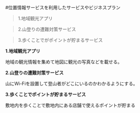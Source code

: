 #位置情報サービスを利用したサービスやビジネスプラン

>1.地域観光アプリ

>2.山登りの遭難対策サービス

>3.歩くことでがポイントが貯まるサービス

**1.地域観光アプリ**

地域の観光情報を集めて地図に観光の写真などを載せる。

**2.山登りの遭難対策サービス**

山にWi-Fiを設置して登山者がどこにいるのかわかるようにする。

**3.歩くことでポイントが貯まるサービス**

敷地内を歩くことで敷地内にある店舗で使えるポイントが貯まる
